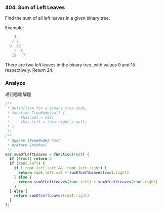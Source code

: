 <!--
abbrlink: yzaibg48
-->

### 404. Sum of Left Leaves

Find the sum of all left leaves in a given binary tree.

Example:

```js
    3
   / \
  9  20
    /  \
   15   7
```

There are two left leaves in the binary tree, with values 9 and 15 respectively. Return 24.

### Analyze

递归思路解题

```js
/**
 * Definition for a binary tree node.
 * function TreeNode(val) {
 *     this.val = val;
 *     this.left = this.right = null;
 * }
 */
/**
 * @param {TreeNode} root
 * @return {number}
 */
var sumOfLeftLeaves = function(root) {
  if (!root) return 0
  if (root.left) {
    if (!root.left.left && !root.left.right) {
      return root.left.val + sumOfLeftLeaves(root.right)
    } else {
      return sumOfLeftLeaves(root.left) + sumOfLeftLeaves(root.right)
    }
  } else {
    return sumOfLeftLeaves(root.right)
  }
};
```
